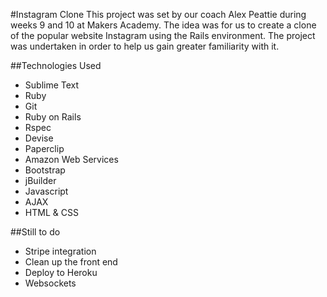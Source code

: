 #Instagram Clone
This project was set by our coach Alex Peattie during weeks 9 and 10 at Makers Academy. The idea was for us to create a clone of the popular website Instagram using the Rails environment. The project was undertaken in order to help us gain greater familiarity with it.

##Technologies Used
- Sublime Text
- Ruby
- Git
- Ruby on Rails
- Rspec
- Devise
- Paperclip
- Amazon Web Services
- Bootstrap
- jBuilder
- Javascript
- AJAX
- HTML & CSS

##Still to do
- Stripe integration
- Clean up the front end
- Deploy to Heroku
- Websockets


